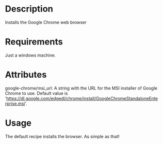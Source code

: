 Description
===========

Installs the Google Chrome web browser

Requirements
============

Just a windows machine.

Attributes
==========

google-chrome/msi_url: A string with the URL for the MSI installer of Google Chrome to use. Default value is 'https://dl.google.com/edgedl/chrome/install/GoogleChromeStandaloneEnterprise.msi'.

Usage
=====

The default recipe installs the browser. As simple as that!
